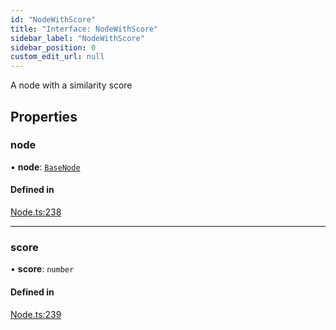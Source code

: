 ```yaml
---
id: "NodeWithScore"
title: "Interface: NodeWithScore"
sidebar_label: "NodeWithScore"
sidebar_position: 0
custom_edit_url: null
---
```


A node with a similarity score

## Properties

### node

• **node**: [`BaseNode`](../classes/BaseNode.md)

#### Defined in

[Node.ts:238](https://github.com/run-llama/LlamaIndexTS/blob/816132e/packages/core/src/Node.ts#L238)

___

### score

• **score**: `number`

#### Defined in

[Node.ts:239](https://github.com/run-llama/LlamaIndexTS/blob/816132e/packages/core/src/Node.ts#L239)
